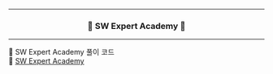 <hr/>  
<h3 align="center">🌱 SW Expert Academy 🌱</h3>  
<hr/>  

📌 SW Expert Academy 풀이 코드  
📌 [SW Expert Academy](https://swexpertacademy.com/main/main.do)  
